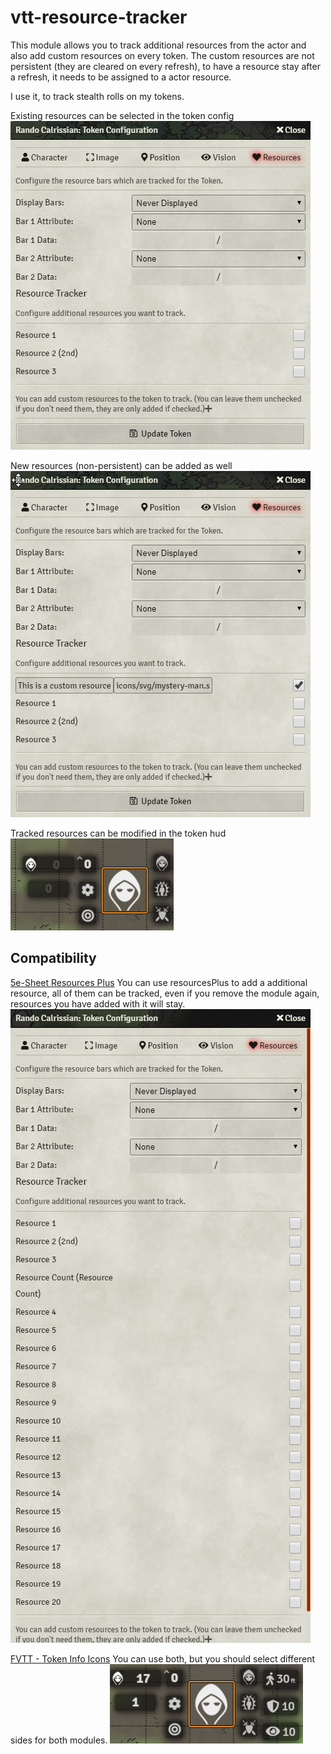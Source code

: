 # vtt-resource-tracker
This module allows you to track additional resources from the actor and also add custom resources on every token.
The custom resources are not persistent (they are cleared on every refresh), to have a resource stay after a refresh, it needs to be assigned to a actor resource.

I use it, to track stealth rolls on my tokens.

Existing resources can be selected in the token config
![Existing resources can be selected in the token config](screenshots/screenshot_tokenConfig.png)

New resources (non-persistent) can be added as well
![Existing resources can be selected in the token config](screenshots/screenshot_tokenConfigWithCustomResource.png)

Tracked resources can be modified in the token hud
![Existing resources can be selected in the token config](screenshots/screenshot_trackedResource.png)


## Compatibility
[5e-Sheet Resources Plus](https://github.com/ardittristan/5eSheet-resourcesPlus)
You can use resourcesPlus to add a additional resource, all of them can be tracked, even if you remove the module again, resources you have added with it will stay.
  ![Tracking with 5e-Sheet Resources Plus](screenshots/screenshot_trackingWithResourcePlus.png)

[FVTT - Token Info Icons](https://github.com/jopeek/fvtt-token-info-icons)
You can use both, but you should select different sides for both modules.
  ![Tracking with FVTT - Token Info Icons](screenshots/screenshot_trackingWithTokenInfo.png)
